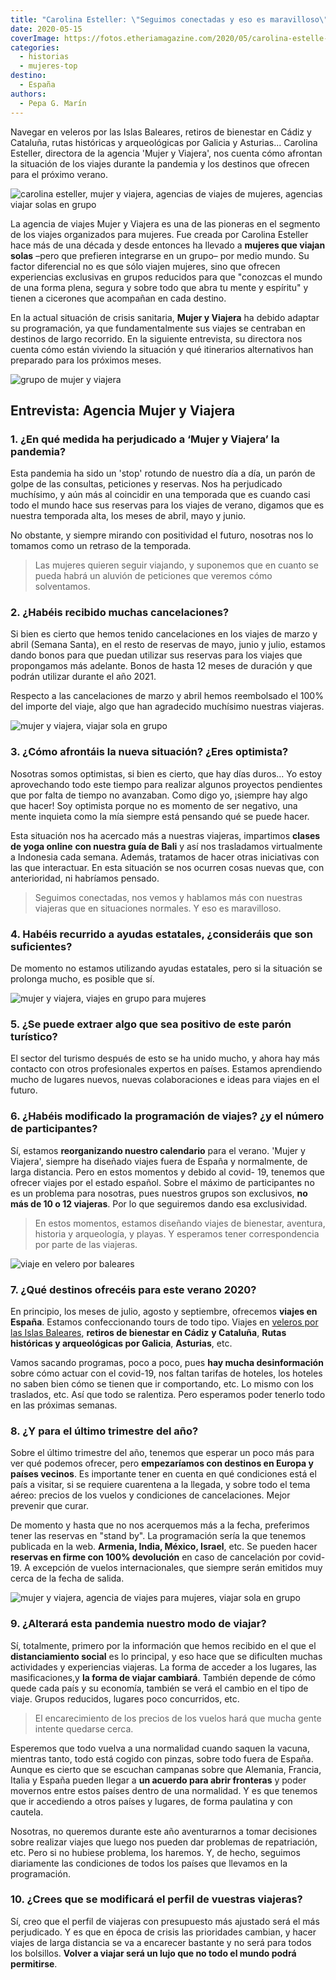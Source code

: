 ```yaml
---
title: "Carolina Esteller: \"Seguimos conectadas y eso es maravilloso\""
date: 2020-05-15
coverImage: https://fotos.etheriamagazine.com/2020/05/carolina-estelle-mujer-y-viajera.jpg
categories: 
  - historias
  - mujeres-top
destino: 
  - España
authors: 
  - Pepa G. Marín
---
```


Navegar en veleros por las Islas Baleares, retiros de bienestar en Cádiz y Cataluña, 
rutas históricas y arqueológicas por Galicia y Asturias... Carolina Esteller, directora 
de la agencia 'Mujer y Viajera', nos cuenta cómo afrontan la situación de los viajes 
durante la pandemia y los destinos que ofrecen para el próximo verano. 

![carolina esteller, mujer y viajera, agencias de viajes de mujeres, agencias viajar solas en grupo](https://fotos.etheriamagazine.com/2020/05/carolina-estelle-mujer-y-viajera.jpg "Carolina Esteller, directora de 'Mujer y Viajera', en la Explanada de las Mezquitas de Jerusalén.")

La agencia de viajes Mujer y Viajera es una de las pioneras en el segmento de los viajes 
organizados para mujeres. Fue creada por Carolina Esteller hace más de una década y 
desde entonces ha llevado a **mujeres que viajan solas** –pero que prefieren integrarse 
en un grupo– por medio mundo. Su factor diferencial no es que sólo viajen mujeres, sino 
que ofrecen experiencias exclusivas en grupos reducidos para que "conozcas el mundo de 
una forma plena, segura y sobre todo que abra tu mente y espíritu" y tienen a cicerones 
que acompañan en cada destino. 

En la actual situación de crisis sanitaria, **Mujer y Viajera** ha debido adaptar su 
programación, ya que fundamentalmente sus viajes se centraban en destinos de largo 
recorrido. En la siguiente entrevista, su directora nos cuenta cómo están viviendo la 
situación y qué itinerarios alternativos han preparado para los próximos meses. 

![grupo de mujer y viajera](https://fotos.etheriamagazine.com/2020/05/agencia-viajes-mujer-y-viajera.jpg "Grupo de viajeras en la mezquita de San Juan de Acre (Israel).")

## Entrevista: Agencia Mujer y Viajera

### 1\. ¿En qué medida ha perjudicado a ‘Mujer y Viajera’ la pandemia?

Esta pandemia ha sido un 'stop' rotundo de nuestro día a día, un parón de golpe de las 
consultas, peticiones y reservas. Nos ha perjudicado muchísimo, y aún más al coincidir 
en una temporada que es cuando casi todo el mundo hace sus reservas para los viajes de 
verano, digamos que es nuestra temporada alta, los meses de abril, mayo y junio. 

No obstante, y siempre mirando con positividad el futuro, nosotras nos lo tomamos como 
un retraso de la temporada. 

> Las mujeres quieren seguir viajando, y suponemos que en cuanto se pueda habrá un aluvión 
> de peticiones que veremos cómo solventamos. 

### 2\. ¿Habéis recibido muchas cancelaciones?

Si bien es cierto que hemos tenido cancelaciones en los viajes de marzo y abril (Semana 
Santa), en el resto de reservas de mayo, junio y julio, estamos dando bonos para que 
puedan utilizar sus reservas para los viajes que propongamos más adelante. Bonos de 
hasta 12 meses de duración y que podrán utilizar durante el año 2021. 

Respecto a las cancelaciones de marzo y abril hemos reembolsado el 100% del importe del 
viaje, algo que han agradecido muchísimo nuestras viajeras. 

![mujer y viajera, viajar sola en grupo](https://fotos.etheriamagazine.com/2020/05/africa-mujer-y-viajera.jpg "Safari en Botsuana, rodeadas de depredadores.")

### 3\. ¿Cómo afrontáis la nueva situación? ¿Eres optimista?

Nosotras somos optimistas, si bien es cierto, que hay días duros... Yo estoy 
aprovechando todo este tiempo para realizar algunos proyectos pendientes que por falta 
de tiempo no avanzaban. Como digo yo, ¡siempre hay algo que hacer! Soy optimista porque 
no es momento de ser negativo, una mente inquieta como la mía siempre está pensando qué 
se puede hacer. 

Esta situación nos ha acercado más a nuestras viajeras, impartimos **clases de yoga 
online** **con nuestra guía de Bali** y así nos trasladamos virtualmente a Indonesia 
cada semana. Además, tratamos de hacer otras iniciativas con las que interactuar. En 
esta situación se nos ocurren cosas nuevas que, con anterioridad, ni habríamos pensado. 

> Seguimos conectadas, nos vemos y hablamos más con nuestras viajeras que en situaciones 
> normales. Y eso es maravilloso. 

### 4\. Habéis recurrido a ayudas estatales, ¿consideráis que son suficientes?

De momento no estamos utilizando ayudas estatales, pero si la situación se prolonga 
mucho, es posible que sí. 

![mujer y viajera, viajes en grupo para mujeres](https://fotos.etheriamagazine.com/2020/05/destinos-agencia-viajes-mujer-y-viajera.jpg "Paseo con raquetas en el Círculo Polar Ártico (Suecia).")

### 5\. ¿Se puede extraer algo que sea positivo de este parón turístico?

El sector del turismo después de esto se ha unido mucho, y ahora hay más contacto con 
otros profesionales expertos en países. Estamos aprendiendo mucho de lugares nuevos, 
nuevas colaboraciones e ideas para viajes en el futuro. 

### 6\. ¿Habéis modificado la programación de viajes? ¿y el número de participantes?

Sí, estamos **reorganizando nuestro calendario** para el verano. 'Mujer y Viajera', 
siempre ha diseñado viajes fuera de España y normalmente, de larga distancia. Pero en 
estos momentos y debido al covid- 19, tenemos que ofrecer viajes por el estado español. 
Sobre el máximo de participantes no es un problema para nosotras, pues nuestros grupos 
son exclusivos, **no más de 10 o 12 viajeras**. Por lo que seguiremos dando esa 
exclusividad. 

> En estos momentos, estamos diseñando viajes de bienestar, aventura, historia y 
> arqueología, y playas. Y esperamos tener correspondencia por parte de las viajeras. 

![viaje en velero por baleares](https://fotos.etheriamagazine.com/2020/05/viajar-sola-velero-baleares.jpg "Navegar en velero por las Islas Baleares, una gran experiencia. © Roberto H.")

### 7\. ¿Qué destinos ofrecéis para este verano 2020?

En principio, los meses de julio, agosto y septiembre, ofrecemos **viajes en España**. 
Estamos confeccionando tours de todo tipo. Viajes en [veleros por las Islas 
Baleares](https://mujeryviajera.com/producto/menorca-en-velero), **retiros de bienestar 
en Cádiz** **y Cataluña**, **Rutas históricas y arqueológicas por Galicia**, 
**Asturias**, etc. 

Vamos sacando programas, poco a poco, pues **hay mucha desinformación** sobre cómo 
actuar con el covid-19, nos faltan tarifas de hoteles, los hoteles no saben bien cómo se 
tienen que ir comportando, etc. Lo mismo con los traslados, etc. Así que todo se 
ralentiza. Pero esperamos poder tenerlo todo en las próximas semanas. 

### 8\. ¿Y para el último trimestre del año?

Sobre el último trimestre del año, tenemos que esperar un poco más para ver qué podemos 
ofrecer, pero **empezaríamos con destinos en Europa y países vecinos**. Es importante 
tener en cuenta en qué condiciones está el país a visitar, si se requiere cuarentena a 
la llegada, y sobre todo el tema aéreo: precios de los vuelos y condiciones de 
cancelaciones. Mejor prevenir que curar. 

De momento y hasta que no nos acerquemos más a la fecha, preferimos tener las reservas 
en "stand by". La programación sería la que tenemos publicada en la web. **Armenia, 
India, México, Israel**, etc. Se pueden hacer **reservas en firme con 100% devolución** 
en caso de cancelación por covid-19. A excepción de vuelos internacionales, que siempre 
serán emitidos muy cerca de la fecha de salida. 

![mujer y viajera, agencia de viajes para mujeres, viajar sola en grupo](https://fotos.etheriamagazine.com/2020/05/viajes-mujeres-grupo.jpg "Rito de purificación en Bali, del programa 'Bali, Women Evasion'.")

### 9\. ¿Alterará esta pandemia nuestro modo de viajar?

Sí, totalmente, primero por la información que hemos recibido en el que el 
**distanciamiento social** es lo principal, y eso hace que se dificulten muchas 
actividades y experiencias viajeras. La forma de acceder a los lugares, las 
masificaciones,y **la forma de viajar cambiará**. También depende de cómo quede cada 
país y su economía, también se verá el cambio en el tipo de viaje. Grupos reducidos, 
lugares poco concurridos, etc. 

> El encarecimiento de los precios de los vuelos hará que mucha gente intente quedarse 
> cerca. 

Esperemos que todo vuelva a una normalidad cuando saquen la vacuna, mientras tanto, todo 
está cogido con pinzas, sobre todo fuera de España. Aunque es cierto que se escuchan 
campanas sobre que Alemania, Francia, Italia y España pueden llegar a **un acuerdo para 
abrir fronteras** y poder movernos entre estos países dentro de una normalidad. Y es que 
tenemos que ir accediendo a otros países y lugares, de forma paulatina y con cautela. 

Nosotras, no queremos durante este año aventurarnos a tomar decisiones sobre realizar 
viajes que luego nos pueden dar problemas de repatriación, etc. Pero si no hubiese 
problema, los haremos. Y, de hecho, seguimos diariamente las condiciones de todos los 
países que llevamos en la programación. 

### 10\. ¿Crees que se modificará el perfil de vuestras viajeras?

Sí, creo que el perfil de viajeras con presupuesto más ajustado será el más perjudicado. 
Y es que en época de crisis las prioridades cambian, y hacer viajes de larga distancia 
se va a encarecer bastante y no será para todos los bolsillos. **Volver a viajar será un 
lujo que no todo el mundo podrá permitirse**.
